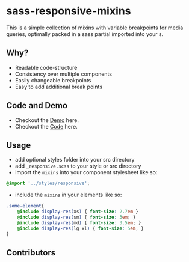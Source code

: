 # sass-responsive-mixins

This is a simple collection of mixins with variable breakpoints for media queries, optimally packed in a sass partial imported into your s.

## Why?

* Readable code-structure
* Consistency over multiple components
* Easily changeable breakpoints
* Easy to add additional break points

## Code and Demo

* Checkout the [Demo](https://www.google.com) here.
* Checkout the [Code](https://www.google.com) here.

## Usage

* add optional styles folder into your src directory
* add ``_responsive.scss`` to your style or src directory
* import the ``mixins`` into your component stylesheet like so:
```scss
@import '../styles/responsive';
```
* include the ``mixins`` in your elements like so:
```scss
.some-element{
    @include display-res(xs) { font-size: 2.7em }
    @include display-res(sm) { font-size: 3em; }
    @include display-res(md) { font-size: 3.5em; }
    @include display-res(lg xl) { font-size: 5em; }
}
```

## Contributors
